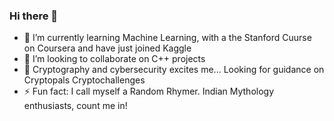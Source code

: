 ### Hi there 👋

- 🌱 I’m currently learning Machine Learning, with a the Stanford Cuurse on Coursera and have just joined Kaggle
- :wave: I’m looking to collaborate on C++ projects
- 🔭 Cryptography and cybersecurity excites me... Looking for guidance on Cryptopals Cryptochallenges
- ⚡ Fun fact: I call myself a Random Rhymer. Indian Mythology enthusiasts, count me in!
<!--
**AtrikGit6174/AtrikGit6174** is a ✨ _special_ ✨ repository because its `README.md` (this file) appears on your GitHub profile.

Here are some ideas to get you started:

- 🔭 I’m currently working on 
- 🌱 I’m currently learning ...
- 👯 I’m looking to collaborate on ...
- 🤔 I’m looking for help with ...
- 💬 Ask me about ...
- 📫 How to reach me: ...
- 😄 Pronouns: ...
- ⚡ Fun fact: ...
-->
